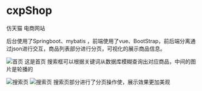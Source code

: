 # cxpShop
仿天猫 电商网站

后台使用了Springboot、mybatis ，前端使用了vue、BootStrap，前后端分离通过json进行交互，商品列表部分进行分页，可视化的展示商品信息。

![首页](https://github.com/cxp-Git/images/blob/master/%E9%A6%96%E9%A1%B5.jpg)
这是首页 搜索框可以根据关键词从数据库模糊查询出对应商品，中间的图片是轮播的

![搜索页](https://github.com/cxp-Git/images/blob/master/%E6%90%9C%E7%B4%A2%E9%A1%B51.jpg)
![搜索页](https://github.com/cxp-Git/images/blob/master/%E6%90%9C%E7%B4%A2%E9%A1%B52.jpg)
搜索页部分进行了分页操作使，展示效果更加美观
